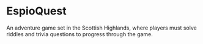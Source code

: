 # EspioQuest
An adventure game set in the Scottish Highlands, where players must solve riddles and trivia questions to progress through the game.
